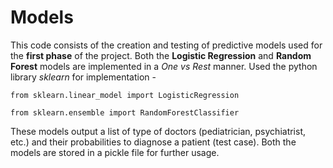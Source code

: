 # Models

This code consists of the creation and testing of predictive models used for the **first phase** of the project. Both the **Logistic Regression** and **Random Forest** models are implemented in a *One vs Rest* manner. 
Used the python library *sklearn* for implementation - 

```from sklearn.linear_model import LogisticRegression```

 ```from sklearn.ensemble import RandomForestClassifier ```

These models output a list of type of doctors (pediatrician, psychiatrist, etc.) and their probabilities to diagnose a patient (test case). Both the models are stored in a pickle file for further usage.

